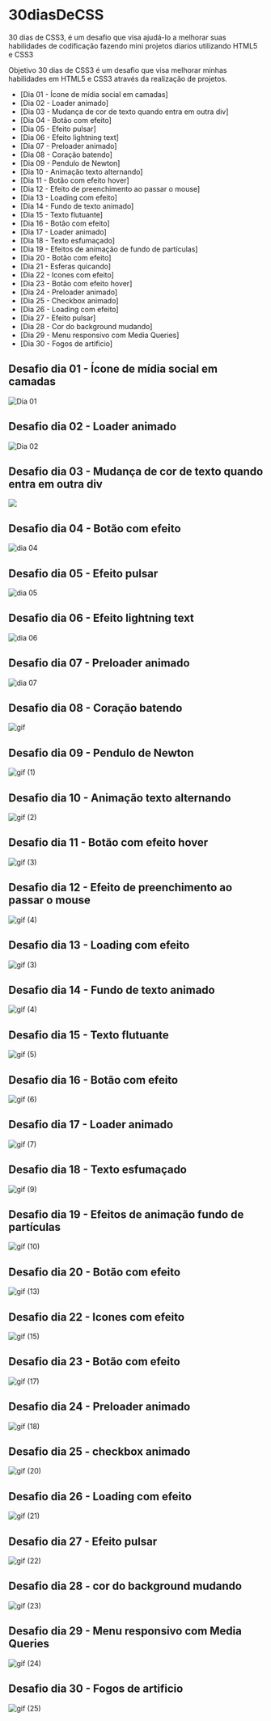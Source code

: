 # 30diasDeCSS

30 dias de CSS3, é um desafio que visa ajudá-lo a melhorar suas habilidades de codificação fazendo mini projetos diarios utilizando HTML5 e CSS3

Objetivo
30 dias de CSS3 é um desafio que visa melhorar minhas habilidades em HTML5 e CSS3 através da realização de projetos.

* [Dia 01 - Ícone de mídia social em camadas]
* [Dia 02 - Loader animado]
* [Dia 03 - Mudança de cor de texto quando entra em outra div]
* [Dia 04 - Botão com efeito]
* [Dia 05 - Efeito pulsar]
* [Dia 06 - Efeito lightning text]
* [Dia 07 - Preloader animado]
* [Dia 08 - Coração batendo]
* [Dia 09 - Pendulo de Newton]
* [Dia 10 - Animação texto alternando]
* [Dia 11 - Botão com efeito hover]
* [Dia 12 - Efeito de preenchimento ao passar o mouse]
* [Dia 13 - Loading com efeito]
* [Dia 14 - Fundo de texto animado]
* [Dia 15 - Texto flutuante]
* [Dia 16 - Botão com efeito]
* [Dia 17 - Loader animado]
* [Dia 18 - Texto esfumaçado]
* [Dia 19 - Efeitos de animação de fundo de partículas]
* [Dia 20 - Botão com efeito]
* [Dia 21 - Esferas quicando]
* [Dia 22 - Icones com efeito]
* [Dia 23 - Botão com efeito hover]
* [Dia 24 - Preloader animado]
* [Dia 25 - Checkbox animado]
* [Dia 26 - Loading com efeito]
* [Dia 27 - Efeito pulsar]
* [Dia 28 - Cor do background mudando]
* [Dia 29 - Menu responsivo com Media Queries]
* [Dia 30 - Fogos de artificio]


##  Desafio dia 01 - Ícone de mídia social em camadas 
![Dia 01](https://user-images.githubusercontent.com/37448340/88348819-d38d7000-cd24-11ea-99d1-39b04afb77f2.gif)

##  Desafio dia 02 - Loader animado 
![Dia 02](https://user-images.githubusercontent.com/37448340/88348825-d5573380-cd24-11ea-832c-989e091167b8.gif)

##  Desafio dia 03 - Mudança de cor de texto quando entra em outra div 
<img src="Desafios/dia 03/gif/dia03.gif">

##  Desafio dia 04 - Botão com efeito 
![dia 04](https://user-images.githubusercontent.com/37448340/88242961-38819100-cc65-11ea-82b3-b541ff8cb3d7.gif)

##  Desafio dia 05 - Efeito pulsar 
![dia 05](https://user-images.githubusercontent.com/37448340/88354131-4d7a2500-cd36-11ea-800e-eec277f17737.gif)

##  Desafio dia 06 - Efeito lightning text 
![dia 06](https://user-images.githubusercontent.com/37448340/88449709-5d216880-ce1f-11ea-924b-18acde214ce9.gif)

##  Desafio dia 07 - Preloader animado <a name="id07"></a>
![dia 07](https://user-images.githubusercontent.com/37448340/88490911-412fdb00-cf75-11ea-806c-c41df0d1727e.gif)

##  Desafio dia 08 - Coração batendo 
![gif](https://user-images.githubusercontent.com/37448340/88534017-9c95b380-cfdd-11ea-9b54-b883fd9f9e77.gif)

##  Desafio dia 09 - Pendulo de Newton 
![gif (1)](https://user-images.githubusercontent.com/37448340/88670759-d76e1900-d0bb-11ea-8158-edf1cdf41b97.gif)

##  Desafio dia 10 - Animação texto alternando 
![gif (2)](https://user-images.githubusercontent.com/37448340/88792562-caabfc80-d171-11ea-8c71-9756331e3ab6.gif)

##  Desafio dia 11 - Botão com efeito hover
![gif (3)](https://user-images.githubusercontent.com/37448340/88915715-29897880-d23b-11ea-9f58-8fe93214d3cc.gif)

##  Desafio dia 12 - Efeito de preenchimento ao passar o mouse
![gif (4)](https://user-images.githubusercontent.com/37448340/89034283-05976700-d30f-11ea-983f-5b0171212a2a.gif)

##  Desafio dia 13 - Loading com efeito
![gif (3)](https://user-images.githubusercontent.com/37448340/89111708-69b14c80-d42f-11ea-904b-1a4e5a1842e0.gif)

##  Desafio dia 14 - Fundo de texto animado
![gif (4)](https://user-images.githubusercontent.com/37448340/89136987-adc64f00-d50c-11ea-8ce7-97515b31ae0e.gif)

##  Desafio dia 15 - Texto flutuante
![gif (5)](https://user-images.githubusercontent.com/37448340/89242255-796b9500-d5d7-11ea-9e4f-4f4d499f5dc6.gif)

##  Desafio dia 16 - Botão com efeito 
![gif (6)](https://user-images.githubusercontent.com/37448340/89361050-9a4bed00-d6a0-11ea-85c0-b331c7efcbed.gif)

##  Desafio dia 17 - Loader animado
![gif (7)](https://user-images.githubusercontent.com/37448340/89480128-f2e7bc80-d76a-11ea-8aaa-6987ee30a1c7.gif)

##  Desafio dia 18 - Texto esfumaçado
![gif (9)](https://user-images.githubusercontent.com/37448340/89602896-2a736900-d83e-11ea-83d1-ddf210064771.gif)

##  Desafio dia 19 - Efeitos de animação fundo de partículas 
![gif (10)](https://user-images.githubusercontent.com/37448340/89700784-6b838000-d907-11ea-852b-d9b06fadd590.gif)

##  Desafio dia 20 - Botão com efeito 
![gif (13)](https://user-images.githubusercontent.com/37448340/89723734-8837ba80-d9d0-11ea-92ee-3cecf1da1647.gif)

##  Desafio dia 22 - Icones com efeito
![gif (15)](https://user-images.githubusercontent.com/37448340/89851135-2a3adc80-db62-11ea-8b59-c76672f08e0b.gif)

##  Desafio dia 23 - Botão com efeito
![gif (17)](https://user-images.githubusercontent.com/37448340/89967422-caa70480-dc27-11ea-8a1f-80adfbaea9d4.gif)

##  Desafio dia 24 - Preloader animado 
![gif (18)](https://user-images.githubusercontent.com/37448340/90086193-3e144900-dcf0-11ea-94eb-39dbb4723e7a.gif)

## Desafio dia 25 - checkbox animado 
![gif (20)](https://user-images.githubusercontent.com/37448340/90207269-33bf8100-ddbc-11ea-9d30-e6cd44d2a120.gif)

## Desafio dia 26 - Loading com efeito
![gif (21)](https://user-images.githubusercontent.com/37448340/90303547-1e625980-de85-11ea-82f9-b23d4fed96bc.gif)

## Desafio dia 27 - Efeito pulsar
![gif (22)](https://user-images.githubusercontent.com/37448340/90583617-fcc7e180-e1a6-11ea-904a-4cf74508b5a0.gif)

## Desafio dia 28 - cor do background mudando
![gif (23)](https://user-images.githubusercontent.com/37448340/90352994-61eecc00-e01b-11ea-90db-d0fabc5036ab.gif)

## Desafio dia 29 - Menu responsivo com Media Queries
![gif (24)](https://user-images.githubusercontent.com/37448340/90464853-911d4000-e0e4-11ea-9328-2b481a304913.gif)

## Desafio dia 30 - Fogos de artificio
![gif (25)](https://user-images.githubusercontent.com/37448340/90583437-85924d80-e1a6-11ea-98ad-db4fbf5f0739.gif)
